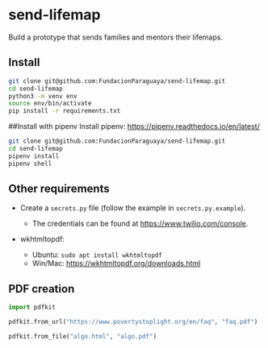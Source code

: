 # send-lifemap
Build a prototype that sends families and mentors their lifemaps.

## Install
```bash
git clone git@github.com:FundacionParaguaya/send-lifemap.git
cd send-lifemap
python3 -m venv env
source env/bin/activate
pip install -r requirements.txt
```

##Install with pipenv
Install pipenv: https://pipenv.readthedocs.io/en/latest/
```bash
git clone git@github.com:FundacionParaguaya/send-lifemap.git
cd send-lifemap
pipenv install
pipenv shell
```

## Other requirements
* Create a `secrets.py` file (follow the example in `secrets.py.example`).
  * The credentials can be found at https://www.twilio.com/console.

* wkhtmltopdf:
  * Ubuntu: `sudo apt install wkhtmltopdf`
  * Win/Mac: https://wkhtmltopdf.org/downloads.html

## PDF creation 
```python
import pdfkit

pdfkit.from_url("https://www.povertystoplight.org/en/faq", "faq.pdf")

pdfkit.from_file("algo.html", "algo.pdf")
```